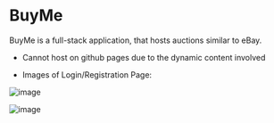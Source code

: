 # BuyMe
BuyMe is a full-stack application, that hosts auctions similar to eBay.

* Cannot host on github pages due to the dynamic content involved

* Images of Login/Registration Page:

![image](https://github.com/mateo-pereira/BuyMe/assets/100048059/77bbe6e3-0b92-4dda-a61b-31dda301d6b1)

![image](https://github.com/mateo-pereira/BuyMe/assets/100048059/1493f366-f924-44bf-a635-de7f3f344963)


